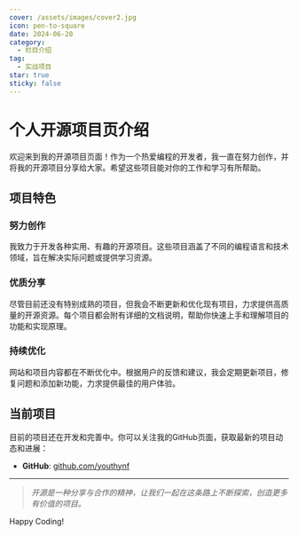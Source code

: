 ```yaml
---
cover: /assets/images/cover2.jpg
icon: pen-to-square
date: 2024-06-20
category:
  - 栏目介绍
tag:
  - 实战项目
star: true
sticky: false
---
```


# 个人开源项目页介绍

欢迎来到我的开源项目页面！作为一个热爱编程的开发者，我一直在努力创作，并将我的开源项目分享给大家。希望这些项目能对你的工作和学习有所帮助。

## 项目特色

### 努力创作

我致力于开发各种实用、有趣的开源项目。这些项目涵盖了不同的编程语言和技术领域，旨在解决实际问题或提供学习资源。

### 优质分享

尽管目前还没有特别成熟的项目，但我会不断更新和优化现有项目，力求提供高质量的开源资源。每个项目都会附有详细的文档说明，帮助你快速上手和理解项目的功能和实现原理。

### 持续优化

网站和项目内容都在不断优化中。根据用户的反馈和建议，我会定期更新项目，修复问题和添加新功能，力求提供最佳的用户体验。

## 当前项目

目前的项目还在开发和完善中。你可以关注我的GitHub页面，获取最新的项目动态和进展：

- **GitHub**: [github.com/youthynf](https://github.com/youthynf)

---

> *开源是一种分享与合作的精神，让我们一起在这条路上不断探索，创造更多有价值的项目。*

Happy Coding!

